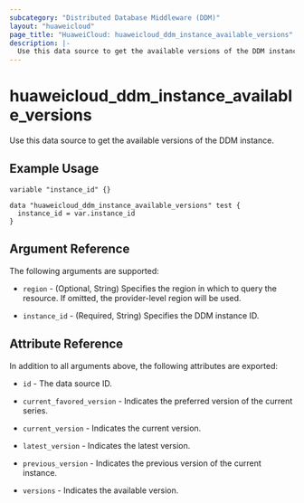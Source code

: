 ```yaml
---
subcategory: "Distributed Database Middleware (DDM)"
layout: "huaweicloud"
page_title: "HuaweiCloud: huaweicloud_ddm_instance_available_versions"
description: |-
  Use this data source to get the available versions of the DDM instance.
---
```


# huaweicloud_ddm_instance_available_versions

Use this data source to get the available versions of the DDM instance.

## Example Usage

```hcl
variable "instance_id" {}

data "huaweicloud_ddm_instance_available_versions" test {
  instance_id = var.instance_id
}
```

## Argument Reference

The following arguments are supported:

* `region` - (Optional, String) Specifies the region in which to query the resource.
  If omitted, the provider-level region will be used.

* `instance_id` - (Required, String) Specifies the DDM instance ID.

## Attribute Reference

In addition to all arguments above, the following attributes are exported:

* `id` - The data source ID.

* `current_favored_version` - Indicates the preferred version of the current series.

* `current_version` - Indicates the current version.

* `latest_version` - Indicates the latest version.

* `previous_version` - Indicates the previous version of the current instance.

* `versions` - Indicates the available version.
